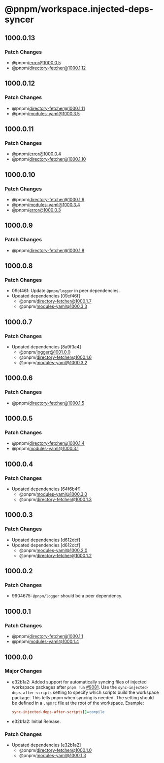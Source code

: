 # @pnpm/workspace.injected-deps-syncer

## 1000.0.13

### Patch Changes

- @pnpm/error@1000.0.5
- @pnpm/directory-fetcher@1000.1.12

## 1000.0.12

### Patch Changes

- @pnpm/directory-fetcher@1000.1.11
- @pnpm/modules-yaml@1000.3.5

## 1000.0.11

### Patch Changes

- @pnpm/error@1000.0.4
- @pnpm/directory-fetcher@1000.1.10

## 1000.0.10

### Patch Changes

- @pnpm/directory-fetcher@1000.1.9
- @pnpm/modules-yaml@1000.3.4
- @pnpm/error@1000.0.3

## 1000.0.9

### Patch Changes

- @pnpm/directory-fetcher@1000.1.8

## 1000.0.8

### Patch Changes

- 09cf46f: Update `@pnpm/logger` in peer dependencies.
- Updated dependencies [09cf46f]
  - @pnpm/directory-fetcher@1000.1.7
  - @pnpm/modules-yaml@1000.3.3

## 1000.0.7

### Patch Changes

- Updated dependencies [8a9f3a4]
  - @pnpm/logger@1001.0.0
  - @pnpm/directory-fetcher@1000.1.6
  - @pnpm/modules-yaml@1000.3.2

## 1000.0.6

### Patch Changes

- @pnpm/directory-fetcher@1000.1.5

## 1000.0.5

### Patch Changes

- @pnpm/directory-fetcher@1000.1.4
- @pnpm/modules-yaml@1000.3.1

## 1000.0.4

### Patch Changes

- Updated dependencies [64f6b4f]
  - @pnpm/modules-yaml@1000.3.0
  - @pnpm/directory-fetcher@1000.1.3

## 1000.0.3

### Patch Changes

- Updated dependencies [d612dcf]
- Updated dependencies [d612dcf]
  - @pnpm/modules-yaml@1000.2.0
  - @pnpm/directory-fetcher@1000.1.2

## 1000.0.2

### Patch Changes

- 9904675: `@pnpm/logger` should be a peer dependency.

## 1000.0.1

### Patch Changes

- @pnpm/directory-fetcher@1000.1.1
- @pnpm/modules-yaml@1000.1.4

## 1000.0.0

### Major Changes

- e32b1a2: Added support for automatically syncing files of injected workspace packages after `pnpm run` [#9081](https://github.com/pnpm/pnpm/issues/9081). Use the `sync-injected-deps-after-scripts` setting to specify which scripts build the workspace package. This tells pnpm when syncing is needed. The setting should be defined in a `.npmrc` file at the root of the workspace. Example:

  ```ini
  sync-injected-deps-after-scripts[]=compile
  ```

- e32b1a2: Initial Release.

### Patch Changes

- Updated dependencies [e32b1a2]
  - @pnpm/directory-fetcher@1000.1.0
  - @pnpm/modules-yaml@1000.1.3
